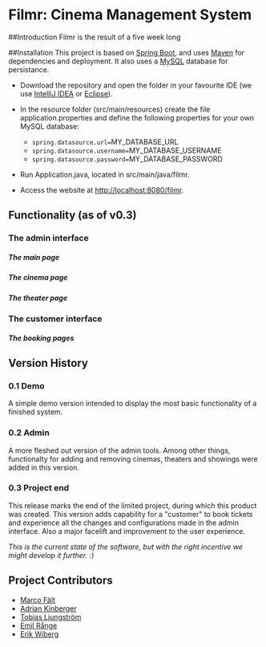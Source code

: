 # Filmr: Cinema Management System

##Introduction
Filmr is the result of a five week long 

##Installation
This project is based on [Spring Boot](http://projects.spring.io/spring-boot/), and uses [Maven](https://maven.apache.org) for dependencies and deployment. It also uses a [MySQL](http://www.mysql.com) database for persistance.

* Download the repository and open the folder in your favourite IDE (we use [IntelliJ IDEA](https://www.jetbrains.com/idea/) or [Eclipse](http://www.eclipse.org)).
    
* In the resource folder (src/main/resources) create the file application.properties and define the following properties for your own MySQL database:
    * `spring.datasource.url=`MY_DATABASE_URL
    * `spring.datasource.username=`MY_DATABASE_USERNAME
    * `spring.datasource.password=`MY_DATABASE_PASSWORD
* Run Application.java, located in src/main/java/filmr.

* Access the website at [http://localhost:8080/filmr](http://localhost:8080/filmr).

## Functionality (as of v0.3)
### The admin interface
##### The main page
##### The cinema page
##### The theater page
### The customer interface
##### The booking pages


## Version History
### 0.1 Demo
A simple demo version intended to display the most basic functionality of a finished system.
### 0.2 Admin
A more fleshed out version of the admin tools. Among other things, functionalty for adding and removing cinemas, theaters and showings were added in this version.
### 0.3 Project end
This release marks the end of the limited project, during which this product was created. This version adds capability for a "customer" to book tickets and experience all the changes and configurations made in the admin interface. Also a major facelift and improvement to the user experience.

*This is the current state of the software, but with the right incentive we might develop it further. :)*

## Project Contributors
- [Marco Fält](https://gitlab.com/u/marco.falt)
- [Adrian Kinberger](https://gitlab.com/u/luffarvante)
- [Tobias Ljungström](https://gitlab.com/u/vintr)
- [Emil Rånge](https://gitlab.com/u/rangeemil)
- [Erik Wiberg](https://gitlab.com/u/erik-wiberg-87)

